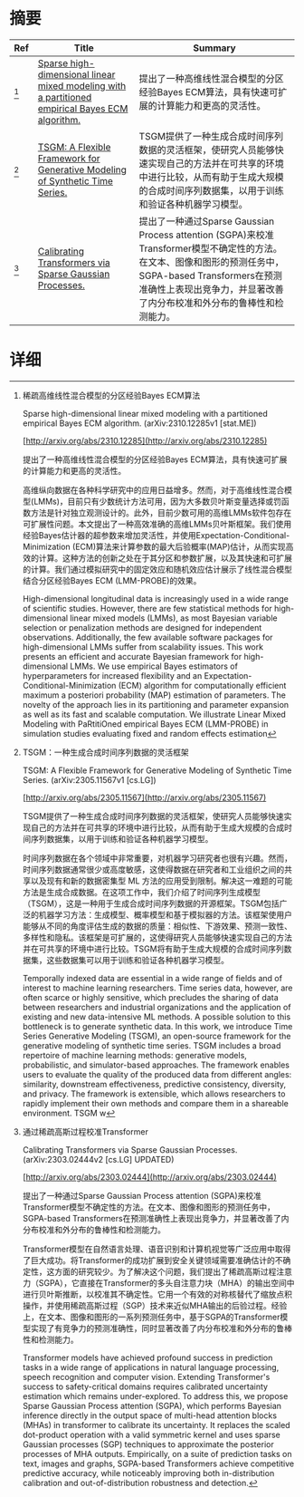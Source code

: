 # 摘要

| Ref | Title | Summary |
| --- | --- | --- |
| [^1] | [Sparse high-dimensional linear mixed modeling with a partitioned empirical Bayes ECM algorithm.](http://arxiv.org/abs/2310.12285) | 提出了一种高维线性混合模型的分区经验Bayes ECM算法，具有快速可扩展的计算能力和更高的灵活性。 |
| [^2] | [TSGM: A Flexible Framework for Generative Modeling of Synthetic Time Series.](http://arxiv.org/abs/2305.11567) | TSGM提供了一种生成合成时间序列数据的灵活框架，使研究人员能够快速实现自己的方法并在可共享的环境中进行比较，从而有助于生成大规模的合成时间序列数据集，以用于训练和验证各种机器学习模型。 |
| [^3] | [Calibrating Transformers via Sparse Gaussian Processes.](http://arxiv.org/abs/2303.02444) | 提出了一种通过Sparse Gaussian Process attention (SGPA)来校准Transformer模型不确定性的方法。在文本、图像和图形的预测任务中，SGPA-based Transformers在预测准确性上表现出竞争力，并显著改善了内分布校准和外分布的鲁棒性和检测能力。 |

# 详细

[^1]: 稀疏高维线性混合模型的分区经验Bayes ECM算法

    Sparse high-dimensional linear mixed modeling with a partitioned empirical Bayes ECM algorithm. (arXiv:2310.12285v1 [stat.ME])

    [http://arxiv.org/abs/2310.12285](http://arxiv.org/abs/2310.12285)

    提出了一种高维线性混合模型的分区经验Bayes ECM算法，具有快速可扩展的计算能力和更高的灵活性。

    

    高维纵向数据在各种科学研究中的应用日益增多。然而，对于高维线性混合模型(LMMs)，目前只有少数统计方法可用，因为大多数贝叶斯变量选择或罚函数方法是针对独立观测设计的。此外，目前少数可用的高维LMMs软件包存在可扩展性问题。本文提出了一种高效准确的高维LMMs贝叶斯框架。我们使用经验Bayes估计器的超参数来增加灵活性，并使用Expectation-Conditional-Minimization (ECM)算法来计算参数的最大后验概率(MAP)估计，从而实现高效的计算。这种方法的创新之处在于其分区和参数扩展，以及其快速和可扩展的计算。我们通过模拟研究中的固定效应和随机效应估计展示了线性混合模型结合分区经验Bayes ECM (LMM-PROBE)的效果。

    High-dimensional longitudinal data is increasingly used in a wide range of scientific studies. However, there are few statistical methods for high-dimensional linear mixed models (LMMs), as most Bayesian variable selection or penalization methods are designed for independent observations. Additionally, the few available software packages for high-dimensional LMMs suffer from scalability issues. This work presents an efficient and accurate Bayesian framework for high-dimensional LMMs. We use empirical Bayes estimators of hyperparameters for increased flexibility and an Expectation-Conditional-Minimization (ECM) algorithm for computationally efficient maximum a posteriori probability (MAP) estimation of parameters. The novelty of the approach lies in its partitioning and parameter expansion as well as its fast and scalable computation. We illustrate Linear Mixed Modeling with PaRtitiOned empirical Bayes ECM (LMM-PROBE) in simulation studies evaluating fixed and random effects estimation 
    
[^2]: TSGM：一种生成合成时间序列数据的灵活框架

    TSGM: A Flexible Framework for Generative Modeling of Synthetic Time Series. (arXiv:2305.11567v1 [cs.LG])

    [http://arxiv.org/abs/2305.11567](http://arxiv.org/abs/2305.11567)

    TSGM提供了一种生成合成时间序列数据的灵活框架，使研究人员能够快速实现自己的方法并在可共享的环境中进行比较，从而有助于生成大规模的合成时间序列数据集，以用于训练和验证各种机器学习模型。

    

    时间序列数据在各个领域中非常重要，对机器学习研究者也很有兴趣。然而，时间序列数据通常很少或高度敏感，这使得数据在研究者和工业组织之间的共享以及现有和新的数据密集型 ML 方法的应用受到限制。解决这一难题的可能方法是生成合成数据。在这项工作中，我们介绍了时间序列生成模型（TSGM），这是一种用于生成合成时间序列数据的开源框架。TSGM包括广泛的机器学习方法：生成模型、概率模型和基于模拟器的方法。该框架使用户能够从不同的角度评估生成的数据的质量：相似性、下游效果、预测一致性、多样性和隐私。该框架是可扩展的，这使得研究人员能够快速实现自己的方法并在可共享的环境中进行比较。TSGM将有助于生成大规模的合成时间序列数据集，这些数据集可以用于训练和验证各种机器学习模型。

    Temporally indexed data are essential in a wide range of fields and of interest to machine learning researchers. Time series data, however, are often scarce or highly sensitive, which precludes the sharing of data between researchers and industrial organizations and the application of existing and new data-intensive ML methods. A possible solution to this bottleneck is to generate synthetic data. In this work, we introduce Time Series Generative Modeling (TSGM), an open-source framework for the generative modeling of synthetic time series. TSGM includes a broad repertoire of machine learning methods: generative models, probabilistic, and simulator-based approaches. The framework enables users to evaluate the quality of the produced data from different angles: similarity, downstream effectiveness, predictive consistency, diversity, and privacy. The framework is extensible, which allows researchers to rapidly implement their own methods and compare them in a shareable environment. TSGM w
    
[^3]: 通过稀疏高斯过程校准Transformer

    Calibrating Transformers via Sparse Gaussian Processes. (arXiv:2303.02444v2 [cs.LG] UPDATED)

    [http://arxiv.org/abs/2303.02444](http://arxiv.org/abs/2303.02444)

    提出了一种通过Sparse Gaussian Process attention (SGPA)来校准Transformer模型不确定性的方法。在文本、图像和图形的预测任务中，SGPA-based Transformers在预测准确性上表现出竞争力，并显著改善了内分布校准和外分布的鲁棒性和检测能力。

    

    Transformer模型在自然语言处理、语音识别和计算机视觉等广泛应用中取得了巨大成功。将Transformer的成功扩展到安全关键领域需要准确估计的不确定性，这方面的研究较少。为了解决这个问题，我们提出了稀疏高斯过程注意力（SGPA），它直接在Transformer的多头自注意力块（MHA）的输出空间中进行贝叶斯推断，以校准其不确定性。它用一个有效的对称核替代了缩放点积操作，并使用稀疏高斯过程（SGP）技术来近似MHA输出的后验过程。经验上，在文本、图像和图形的一系列预测任务中，基于SGPA的Transformer模型实现了有竞争力的预测准确性，同时显著改善了内分布校准和外分布的鲁棒性和检测能力。

    Transformer models have achieved profound success in prediction tasks in a wide range of applications in natural language processing, speech recognition and computer vision. Extending Transformer's success to safety-critical domains requires calibrated uncertainty estimation which remains under-explored. To address this, we propose Sparse Gaussian Process attention (SGPA), which performs Bayesian inference directly in the output space of multi-head attention blocks (MHAs) in transformer to calibrate its uncertainty. It replaces the scaled dot-product operation with a valid symmetric kernel and uses sparse Gaussian processes (SGP) techniques to approximate the posterior processes of MHA outputs. Empirically, on a suite of prediction tasks on text, images and graphs, SGPA-based Transformers achieve competitive predictive accuracy, while noticeably improving both in-distribution calibration and out-of-distribution robustness and detection.
    

